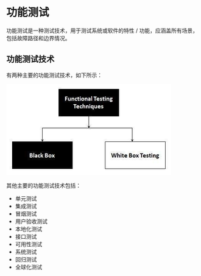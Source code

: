 # 功能测试

功能测试是一种测试技术，用于测试系统或软件的特性 / 功能，应涵盖所有场景，包括故障路径和边界情况。

## 功能测试技术

有两种主要的功能测试技术，如下所示：

![功能测试技术](../screenshot/2019-05-29-11-34-11.png)

其他主要的功能测试技术包括：

* 单元测试
* 集成测试
* 冒烟测试
* 用户验收测试
* 本地化测试
* 接口测试
* 可用性测试
* 系统测试
* 回归测试
* 全球化测试
